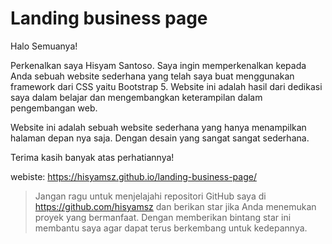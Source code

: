 # Landing business page
Halo Semuanya!

Perkenalkan saya Hisyam Santoso. Saya ingin memperkenalkan kepada Anda sebuah website sederhana yang telah saya buat menggunakan framework dari CSS yaitu Bootstrap 5. Website ini adalah hasil dari dedikasi saya dalam belajar dan mengembangkan keterampilan dalam pengembangan web.

Website ini adalah sebuah website sederhana yang hanya menampilkan halaman depan nya saja. Dengan desain yang sangat sangat sederhana.

Terima kasih banyak atas perhatiannya!

webiste: https://hisyamsz.github.io/landing-business-page/

> Jangan ragu untuk menjelajahi repositori GitHub saya di https://github.com/hisyamsz dan berikan star jika Anda menemukan proyek yang bermanfaat. Dengan memberikan bintang star ini membantu saya agar dapat terus berkembang untuk kedepannya.
